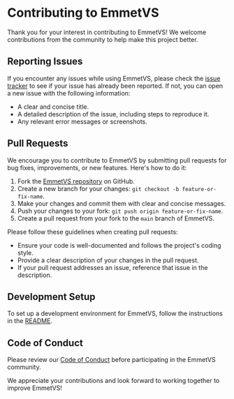 # Contributing to EmmetVS

Thank you for your interest in contributing to EmmetVS! We welcome contributions from the community to help make this project better.

## Reporting Issues

If you encounter any issues while using EmmetVS, please check the [issue tracker](https://github.com/aglasencnik/EmmetVS/issues) to see if your issue has already been reported. If not, you can open a new issue with the following information:

- A clear and concise title.
- A detailed description of the issue, including steps to reproduce it.
- Any relevant error messages or screenshots.

## Pull Requests

We encourage you to contribute to EmmetVS by submitting pull requests for bug fixes, improvements, or new features. Here's how to do it:

1. Fork the [EmmetVS repository](https://github.com/aglasencnik/EmmetVS) on GitHub.
2. Create a new branch for your changes: `git checkout -b feature-or-fix-name`.
3. Make your changes and commit them with clear and concise messages.
4. Push your changes to your fork: `git push origin feature-or-fix-name`.
5. Create a pull request from your fork to the `main` branch of EmmetVS.

Please follow these guidelines when creating pull requests:

- Ensure your code is well-documented and follows the project's coding style.
- Provide a clear description of your changes in the pull request.
- If your pull request addresses an issue, reference that issue in the description.

## Development Setup

To set up a development environment for EmmetVS, follow the instructions in the [README](https://github.com/aglasencnik/EmmetVS/blob/master/README.md).

## Code of Conduct

Please review our [Code of Conduct](https://github.com/aglasencnik/EmmetVS/blob/master/CODE_OF_CONDUCT.md) before participating in the EmmetVS community.

We appreciate your contributions and look forward to working together to improve EmmetVS!
